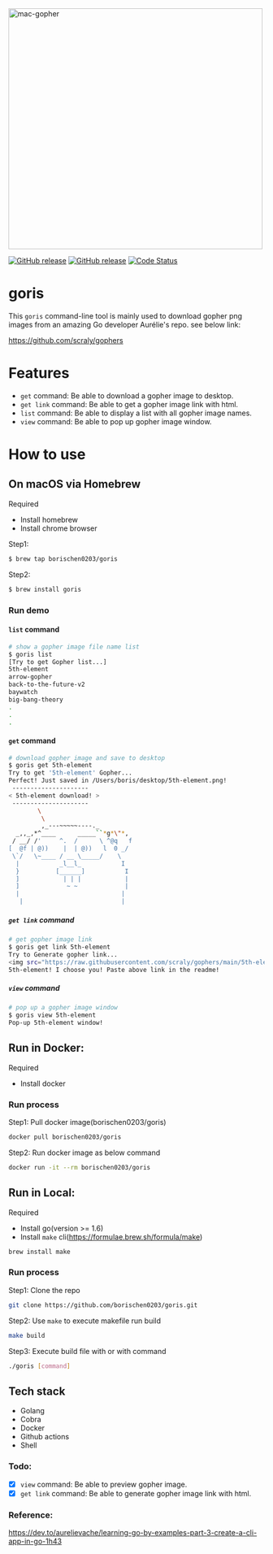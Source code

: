 <img src="https://raw.githubusercontent.com/scraly/gophers/main/mac-gopher.png" alt="mac-gopher" width=500 height=474 >

<p align="Left">
  <p align="Left">
    <a href="https://github.com/borischen0203/goris/releases/latest"><img alt="GitHub release" src="https://img.shields.io/github/v/release/borischen0203/goris.svg?logo=github&style=flat-square"></a>
    <a href="https://github.com/borischen0203/goris/actions/workflows/go.yml"><img alt="GitHub release" src="https://github.com/borischen0203/goris/actions/workflows/go.yml/badge.svg?logo=github&style=flat-square"></a>
    <a href="https://goreportcard.com/report/github.com/borischen0203/goris"><img src="https://goreportcard.com/badge/github.com/borischen0203/goris" alt="Code Status" /></a>
  </p>
</p>

# goris
This `goris` command-line tool is mainly used to download gopher png images from an amazing Go developer Aurélie's repo.
see below link:

https://github.com/scraly/gophers


# Features
- `get` command: Be able to download a gopher image to desktop.
- `get link` command: Be able to get a gopher image link with html.
- `list` command: Be able to display a list with all gopher image names.
- `view` command: Be able to pop up gopher image window.

# How to use

## On macOS via Homebrew
Required
- Install homebrew
- Install chrome browser

Step1:
```bash
$ brew tap borischen0203/goris
```
Step2:
```bash
$ brew install goris
```

### Run demo
#### `list` command
```bash
# show a gopher image file name list
$ goris list
[Try to get Gopher list...]
5th-element
arrow-gopher
back-to-the-future-v2
baywatch
big-bang-theory
.
.
.
```
#### `get` command
```bash
# download gopher image and save to desktop
$ goris get 5th-element
Try to get '5th-element' Gopher...
Perfect! Just saved in /Users/boris/desktop/5th-element.png!
 ---------------------
< 5th-element download! >
 ---------------------
        \
         \
         ,_---~~~~~----._
  _,,_,*^____      _____``*g*\"*,
 / __/ /'     ^.  /      \ ^@q   f
[  @f | @))    |  | @))   l  0 _/
 \`/   \~____ / __ \_____/    \
  |           _l__l_           I
  }          [______]           I
  ]            | | |            |
  ]             ~ ~             |
  |                            |
   |                           |
```

##### `get link` command
```bash
# get gopher image link
$ goris get link 5th-element
Try to Generate gopher link...
<img src="https://raw.githubusercontent.com/scraly/gophers/main/5th-element.png" alt="5th-element">
5th-element! I choose you! Paste above link in the readme!
```

##### `view` command
```bash
# pop up a gopher image window
$ goris view 5th-element
Pop-up 5th-element window!
```

## Run in Docker:
Required
- Install docker

### Run process
Step1: Pull docker image(borischen0203/goris)
```bash
docker pull borischen0203/goris
```
Step2:  Run docker image as below command
```bash
docker run -it --rm borischen0203/goris
```

## Run in Local:

Required
- Install go(version >= 1.6)
- Install `make` cli(https://formulae.brew.sh/formula/make)
```bash
brew install make
```

### Run process
Step1: Clone the repo
```bash
git clone https://github.com/borischen0203/goris.git
```
Step2: Use `make` to execute makefile run build
```bash
make build
```
Step3: Execute build file with or with command
```bash
./goris [command]
```

## Tech stack
- Golang
- Cobra
- Docker
- Github actions
- Shell



### Todo:
- [X] `view` command: Be able to preview gopher image.
- [X] `get link` command: Be able to generate gopher image link with html.

### Reference:
https://dev.to/aurelievache/learning-go-by-examples-part-3-create-a-cli-app-in-go-1h43



